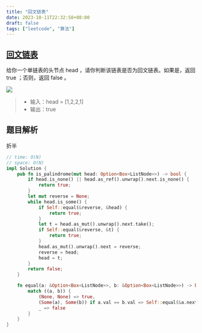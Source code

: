 ```yaml
---
title: "回文链表"
date: 2023-10-11T22:32:58+08:00
draft: false
tags: ["leetcode", "算法"]
---
```


## [回文链表](https://leetcode.cn/problems/palindrome-linked-list/)

给你一个单链表的头节点 head ，请你判断该链表是否为回文链表。如果是，返回 true ；否则，返回 false 。

![](https://assets.leetcode.com/uploads/2021/03/03/pal1linked-list.jpg)

>- 输入：head = [1,2,2,1]
>- 输出：true

## 题目解析
折半

```rust
// time: O(N)
// space: O(N)
impl Solution {
    pub fn is_palindrome(mut head: Option<Box<ListNode>>) -> bool {
        if head.is_none() || head.as_ref().unwrap().next.is_none() {
            return true;
        }
        let mut reverse = None;
        while head.is_some() {
            if Self::equal(&reverse, &head) {
                return true;
            }
            let t = head.as_mut().unwrap().next.take();
            if Self::equal(&reverse, &t) {
                return true;
            }
            head.as_mut().unwrap().next = reverse;
            reverse = head;
            head = t;
        }
        return false;
    }

    fn equal(a: &Option<Box<ListNode>>, b: &Option<Box<ListNode>>) -> bool {
        match ((a, b)) {
            (None, None) => true,
            (Some(a), Some(b)) if a.val == b.val => Self::equal(&a.next, &b.next),
            _ => false
        }
    }
}
```

